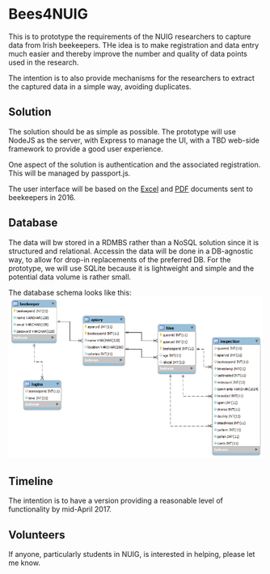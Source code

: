 # Bees4NUIG
This is to prototype the requirements of the NUIG researchers to capture data from Irish beekeepers. THe idea is to make registration and data entry much easier and thereby improve the number and quality of data points used in the research.

The intention is to also provide mechanisms for the researchers to extract the captured data in a simple way, avoiding duplicates.

## Solution
The solution should be as simple as possible. The prototype will use NodeJS as the server, with Express to manage the UI, with a TBD web-side framework to provide a good user experience.

One aspect of the solution is authentication and the associated registration. This will be managed by passport.js.

The user interface will be based on the [Excel](https://github.com/bpmurray/Bees4NUIG/blob/master/docs/Inspection-form-Excel-version.xls) and [PDF](https://github.com/bpmurray/Bees4NUIG/blob/master/docs/Inspection%20form%20Printable%20version.pdf) documents sent to beekeepers in 2016.

## Database
The data will bw stored in a RDMBS rather than a NoSQL solution since it is structured and relational. Accessin the data will be done in a DB-agnostic way, to allow for drop-in replacements of the preferred DB. For the prototype, we will use SQLite because it is lightweight and simple and the potential data volume is rather small.

The database schema looks like this:
![Database Schema](https://github.com/bpmurray/Bees4NUIG/blob/master/doc/schema.png)


## Timeline
The intention is to have a version providing a reasonable level of functionality by mid-April 2017.

## Volunteers
If anyone, particularly students in NUIG, is interested in helping, please let me know.

